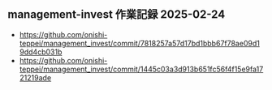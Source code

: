 ## management-invest 作業記録 2025-02-24
- https://github.com/onishi-teppei/management_invest/commit/7818257a57d17bd1bbb67f78ae09d19dd4cb031b <br>
- https://github.com/onishi-teppei/management_invest/commit/1445c03a3d913b651fc56f4f15e9fa1721219ade <br>
